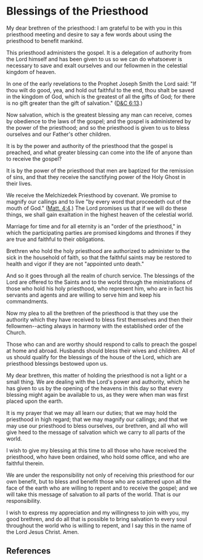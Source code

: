 # Blessings of the Priesthood

My dear brethren of the priesthood: I am grateful to be with you in this
priesthood meeting and desire to say a few words about using the priesthood to
benefit mankind.

This priesthood administers the gospel. It is a delegation of authority from
the Lord himself and has been given to us so we can do whatsoever is necessary
to save and exalt ourselves and our fellowmen in the celestial kingdom of
heaven.

In one of the early revelations to the Prophet Joseph Smith the Lord said: "If
thou wilt do good, yea, and hold out faithful to the end, thou shalt be saved
in the kingdom of God, which is the greatest of all the gifts of God; for
there is no gift greater than the gift of salvation." ([D&amp;C
6:13](/scriptures/dc-testament/dc/6.13?lang=eng#12).)

Now salvation, which is the greatest blessing any man can receive, comes by
obedience to the laws of the gospel; and the gospel is administered by the
power of the priesthood; and so the priesthood is given to us to bless
ourselves and our Father's other children.

It is by the power and authority of the priesthood that the gospel is
preached, and what greater blessing can come into the life of anyone than to
receive the gospel?

It is by the power of the priesthood that men are baptized for the remission
of sins, and that they receive the sanctifying power of the Holy Ghost in
their lives.

We receive the Melchizedek Priesthood by covenant. We promise to magnify our
callings and to live "by every word that proceedeth out of the mouth of God."
([Matt. 4:4](/scriptures/nt/matt/4.4?lang=eng#3).) The Lord promises us that
if we will do these things, we shall gain exaltation in the highest heaven of
the celestial world.

Marriage for time and for all eternity is an "order of the priesthood," in
which the participating parties are promised kingdoms and thrones if they are
true and faithful to their obligations.

Brethren who hold the holy priesthood are authorized to administer to the sick
in the household of faith, so that the faithful saints may be restored to
health and vigor if they are not "appointed unto death."

And so it goes through all the realm of church service. The blessings of the
Lord are offered to the Saints and to the world through the ministrations of
those who hold his holy priesthood, who represent him, who are in fact his
servants and agents and are willing to serve him and keep his commandments.

Now my plea to all the brethren of the priesthood is that they use the
authority which they have received to bless first themselves and then their
fellowmen--acting always in harmony with the established order of the Church.

Those who can and are worthy should respond to calls to preach the gospel at
home and abroad. Husbands should bless their wives and children. All of us
should qualify for the blessings of the house of the Lord, which are
priesthood blessings bestowed upon us.

My dear brethren, this matter of holding the priesthood is not a light or a
small thing. We are dealing with the Lord's power and authority, which he has
given to us by the opening of the heavens in this day so that every blessing
might again be available to us, as they were when man was first placed upon
the earth.

It is my prayer that we may all learn our duties; that we may hold the
priesthood in high regard; that we may magnify our callings; and that we may
use our priesthood to bless ourselves, our brethren, and all who will give
heed to the message of salvation which we carry to all parts of the world.

I wish to give my blessing at this time to all those who have received the
priesthood, who have been ordained, who hold some office, and who are faithful
therein.

We are under the responsibility not only of receiving this priesthood for our
own benefit, but to bless and benefit those who are scattered upon all the
face of the earth who are willing to repent and to receive the gospel; and we
will take this message of salvation to all parts of the world. That is our
responsibility.

I wish to express my appreciation and my willingness to join with you, my good
brethren, and do all that is possible to bring salvation to every soul
throughout the world who is willing to repent, and I say this in the name of
the Lord Jesus Christ. Amen.

## References

